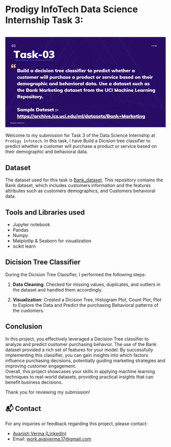 # Prodigy InfoTech Data Science Internship Task 3:
<br>
<img src="https://github.com/AvanishVerma1703/PRODIGY_DS_03/blob/main/03_image.png"   >

Welcome to my submission for Task 3 of the Data Science Internship at `Prodigy Infotech`. In this task, I have Build a Dicision tree classifier to predict whether a customer will purchase a product or service based on their demographic and behavioral data.

## Dataset

The dataset used for this task is <a href="https://github.com/AvanishVerma1703/PRODIGY_DS_03/blob/main/bank-additional.csv">Bank_dataset</a>. This repository contains the Bank dataset, which includes customers information and the features attributes such as customers demographics, and Customers behavioral data. 

## Tools and Libraries used
- Jupyter notebook
- Pandas
- Numpy
- Matplotlip & Seaborn for visualization
- scikit learn



## Dicision Tree Classifier 

During the Dicision Tree Classifier, I performed the following steps:

1. **Data Cleaning**: Checked for missing values, duplicates, and outliers in the dataset and handled them accordingly.

2. **Visualization**: Created a Dicision Tree, Histogram Plot, Count Plot, Plot to Explore the Data and Predict the purchasing Behavioral patterns of the customers. 



## Conclusion

In this project, you effectively leveraged a Decision Tree classifier to analyze and predict customer purchasing behavior. The use of the Bank dataset provided a rich set of features for your model. By successfully implementing this classifier, you can gain insights into which factors influence purchasing decisions, potentially guiding marketing strategies and improving customer engagement.
<br>
Overall, this project showcases your skills in applying machine learning techniques to real-world datasets, providing practical insights that can benefit business decisions.

Thank you for reviewing my submission!

## 📬 Contact

For any inquiries or feedback regarding this project, please contact:

- <a href="https://www.linkedin.com/in/avanish-verma17">Avanish Verma (LinkedIn)</a>
- Email: work.avaiverma.17@gmail.com
